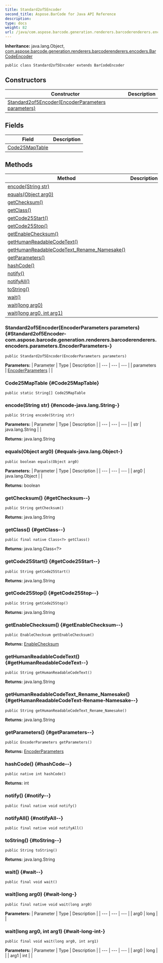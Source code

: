 ```yaml
---
title: Standard2of5Encoder
second_title: Aspose.BarCode for Java API Reference
description: 
type: docs
weight: 82
url: /java/com.aspose.barcode.generation.renderers.barcoderenderers.encoders/standard2of5encoder/
---
```

**Inheritance:**
java.lang.Object, [com.aspose.barcode.generation.renderers.barcoderenderers.encoders.BarCodeEncoder](../../com.aspose.barcode.generation.renderers.barcoderenderers.encoders/barcodeencoder)
```
public class Standard2of5Encoder extends BarCodeEncoder
```
## Constructors

| Constructor | Description |
| --- | --- |
| [Standard2of5Encoder(EncoderParameters parameters)](#Standard2of5Encoder-com.aspose.barcode.generation.renderers.barcoderenderers.encoders.parameters.EncoderParameters-) |  |
## Fields

| Field | Description |
| --- | --- |
| [Code25MapTable](#Code25MapTable) |  |
## Methods

| Method | Description |
| --- | --- |
| [encode(String str)](#encode-java.lang.String-) |  |
| [equals(Object arg0)](#equals-java.lang.Object-) |  |
| [getChecksum()](#getChecksum--) |  |
| [getClass()](#getClass--) |  |
| [getCode25Start()](#getCode25Start--) |  |
| [getCode25Stop()](#getCode25Stop--) |  |
| [getEnableChecksum()](#getEnableChecksum--) |  |
| [getHumanReadableCodeText()](#getHumanReadableCodeText--) |  |
| [getHumanReadableCodeText_Rename_Namesake()](#getHumanReadableCodeText-Rename-Namesake--) |  |
| [getParameters()](#getParameters--) |  |
| [hashCode()](#hashCode--) |  |
| [notify()](#notify--) |  |
| [notifyAll()](#notifyAll--) |  |
| [toString()](#toString--) |  |
| [wait()](#wait--) |  |
| [wait(long arg0)](#wait-long-) |  |
| [wait(long arg0, int arg1)](#wait-long-int-) |  |
### Standard2of5Encoder(EncoderParameters parameters) {#Standard2of5Encoder-com.aspose.barcode.generation.renderers.barcoderenderers.encoders.parameters.EncoderParameters-}
```
public Standard2of5Encoder(EncoderParameters parameters)
```


**Parameters:**
| Parameter | Type | Description |
| --- | --- | --- |
| parameters | [EncoderParameters](../../com.aspose.barcode.generation.renderers.barcoderenderers.encoders.parameters/encoderparameters) |  |

### Code25MapTable {#Code25MapTable}
```
public static String[] Code25MapTable
```


### encode(String str) {#encode-java.lang.String-}
```
public String encode(String str)
```




**Parameters:**
| Parameter | Type | Description |
| --- | --- | --- |
| str | java.lang.String |  |

**Returns:**
java.lang.String
### equals(Object arg0) {#equals-java.lang.Object-}
```
public boolean equals(Object arg0)
```




**Parameters:**
| Parameter | Type | Description |
| --- | --- | --- |
| arg0 | java.lang.Object |  |

**Returns:**
boolean
### getChecksum() {#getChecksum--}
```
public String getChecksum()
```




**Returns:**
java.lang.String
### getClass() {#getClass--}
```
public final native Class<?> getClass()
```




**Returns:**
java.lang.Class<?>
### getCode25Start() {#getCode25Start--}
```
public String getCode25Start()
```




**Returns:**
java.lang.String
### getCode25Stop() {#getCode25Stop--}
```
public String getCode25Stop()
```




**Returns:**
java.lang.String
### getEnableChecksum() {#getEnableChecksum--}
```
public EnableChecksum getEnableChecksum()
```




**Returns:**
[EnableChecksum](../../com.aspose.barcode.generation/enablechecksum)
### getHumanReadableCodeText() {#getHumanReadableCodeText--}
```
public String getHumanReadableCodeText()
```




**Returns:**
java.lang.String
### getHumanReadableCodeText_Rename_Namesake() {#getHumanReadableCodeText-Rename-Namesake--}
```
public String getHumanReadableCodeText_Rename_Namesake()
```




**Returns:**
java.lang.String
### getParameters() {#getParameters--}
```
public EncoderParameters getParameters()
```




**Returns:**
[EncoderParameters](../../com.aspose.barcode.generation.renderers.barcoderenderers.encoders.parameters/encoderparameters)
### hashCode() {#hashCode--}
```
public native int hashCode()
```




**Returns:**
int
### notify() {#notify--}
```
public final native void notify()
```




### notifyAll() {#notifyAll--}
```
public final native void notifyAll()
```




### toString() {#toString--}
```
public String toString()
```




**Returns:**
java.lang.String
### wait() {#wait--}
```
public final void wait()
```




### wait(long arg0) {#wait-long-}
```
public final native void wait(long arg0)
```




**Parameters:**
| Parameter | Type | Description |
| --- | --- | --- |
| arg0 | long |  |

### wait(long arg0, int arg1) {#wait-long-int-}
```
public final void wait(long arg0, int arg1)
```




**Parameters:**
| Parameter | Type | Description |
| --- | --- | --- |
| arg0 | long |  |
| arg1 | int |  |

